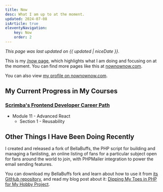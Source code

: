 ```yaml
---
title: Now
desc: What I am up to at the moment.
updated: 2024-07-08
isArticle: true
eleventyNavigation:
    key: Now
    order: 2
---
```


*This page was last updated on {{ updated | niceDate }}.*

This is my [/now page](https://nownownow.com/about), which highlights what I am doing and focusing on at the moment. You can find more pages like this at [nownownow.com](https://nownownow.com/2024-05-29-custom-domain-name-helenchong-dev).

You can also view [my profile on nownownow.com](https://nownownow.com/p/D9En).

## My Current Progress in My Courses

### [Scrimba's Frontend Developer Career Path](https://scrimba.com/learn/frontend)

* Module 11 - Advanced React
    * Section 1 - Reusability

## Other Things I Have Been Doing Recently

I created and released a fork of BellaBuffs, the PHP script for building and managing a fanlisting, an online listing of fans for a particular subject open for fans around the world to join, with PHPMailer integration to power the email sending features.

You can download my BellaBuffs fork and learn about how to use it from [its GitHub repository](https://github.com/helenclx/BellaBuffs-PHPMailer), and read my blog post about it: [Dipping My Toes in PHP for My Hobby Project](/blog/posts/2024-07-08-dipping-my-toes-in-php-for-my-hobby-project).